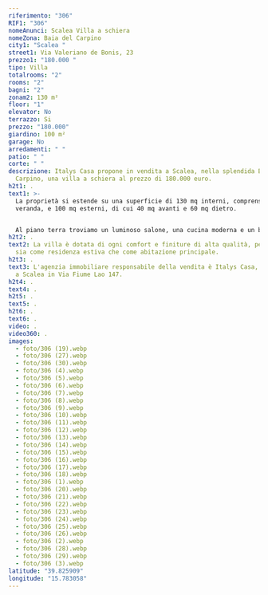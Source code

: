 ```yaml
---
riferimento: "306"
RIF1: "306"
nomeAnunci: Scalea Villa a schiera
nomeZona: Baia del Carpino
city1: "Scalea "
street1: Via Valeriano de Bonis, 23
prezzo1: "180.000 "
tipo: Villa
totalrooms: "2"
rooms: "2"
bagni: "2"
zonam2: 130 m²
floor: "1"
elevator: No
terrazzo: Si
prezzo: "180.000"
giardino: 100 m²
garage: No
arredamenti: " "
patio: " "
corte: " "
descrizione: Italys Casa propone in vendita a Scalea, nella splendida Baia del
  Carpino, una villa a schiera al prezzo di 180.000 euro.
h2t1: .
text1: >-
  La proprietà si estende su una superficie di 130 mq interni, comprensivi di
  veranda, e 100 mq esterni, di cui 40 mq avanti e 60 mq dietro.


  Al piano terra troviamo un luminoso salone, una cucina moderna e un bagno, mentre al piano superiore sono presenti due camere da letto, ognuna con il proprio terrazzo privato, e un ulteriore bagno.
h2t2: .
text2: La villa è dotata di ogni comfort e finiture di alta qualità, perfetta
  sia come residenza estiva che come abitazione principale.
h2t3: .
text3: L'agenzia immobiliare responsabile della vendita è Italys Casa, con sede
  a Scalea in Via Fiume Lao 147.
h2t4: .
text4: .
h2t5: .
text5: .
h2t6: .
text6: .
video: .
video360: .
images:
  - foto/306 (19).webp
  - foto/306 (27).webp
  - foto/306 (30).webp
  - foto/306 (4).webp
  - foto/306 (5).webp
  - foto/306 (6).webp
  - foto/306 (7).webp
  - foto/306 (8).webp
  - foto/306 (9).webp
  - foto/306 (10).webp
  - foto/306 (11).webp
  - foto/306 (12).webp
  - foto/306 (13).webp
  - foto/306 (14).webp
  - foto/306 (15).webp
  - foto/306 (16).webp
  - foto/306 (17).webp
  - foto/306 (18).webp
  - foto/306 (1).webp
  - foto/306 (20).webp
  - foto/306 (21).webp
  - foto/306 (22).webp
  - foto/306 (23).webp
  - foto/306 (24).webp
  - foto/306 (25).webp
  - foto/306 (26).webp
  - foto/306 (2).webp
  - foto/306 (28).webp
  - foto/306 (29).webp
  - foto/306 (3).webp
latitude: "39.825909"
longitude: "15.783058"
---
```

